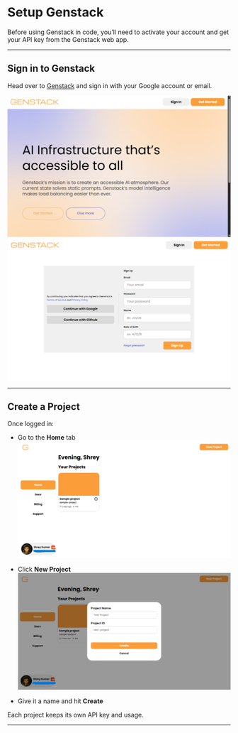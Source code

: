 # **Setup Genstack**

Before using Genstack in code, you’ll need to activate your account and get your API key from the Genstack web app.

---

## **Sign in to Genstack**

Head over to [Genstack](https://genstack.fly.dev) and sign in with your Google account or email.

![Sign in to Genstack](../assets/landing-screenshot.png)
![Get Started with Genstack](../assets/get-started-screenshot.png)

---

## **Create a Project**

Once logged in:

- Go to the **Home** tab
![Home Tab](../assets/home-screenshot.png)

- Click **New Project**
![New Project](../assets/new-project.png)

- Give it a name and hit **Create**

Each project keeps its own API key and usage.

---


